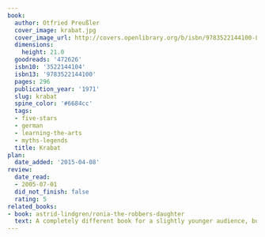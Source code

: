 ```yaml
---
book:
  author: Otfried Preußler
  cover_image: krabat.jpg
  cover_image_url: http://covers.openlibrary.org/b/isbn/9783522144100-L.jpg
  dimensions:
    height: 21.0
  goodreads: '472626'
  isbn10: '3522144104'
  isbn13: '9783522144100'
  pages: 296
  publication_year: '1971'
  slug: krabat
  spine_color: '#6684cc'
  tags:
  - five-stars
  - german
  - learning-the-arts
  - myths-legends
  title: Krabat
plan:
  date_added: '2015-04-08'
review:
  date_read:
  - 2005-07-01
  did_not_finish: false
  rating: 5
related_books:
- book: astrid-lindgren/ronia-the-robbers-daughter
  text: A completely different book for a slightly younger audience, but with the same vibe of strenght and darkness and no attempt to coddle its readers.
---
```

